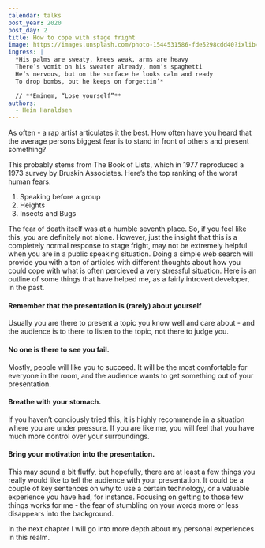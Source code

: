 ```yaml
---
calendar: talks
post_year: 2020
post_day: 2
title: How to cope with stage fright
image: https://images.unsplash.com/photo-1544531586-fde5298cdd40?ixlib=rb-1.2.1&ixid=MXwxMjA3fDB8MHxwaG90by1wYWdlfHx8fGVufDB8fHw%3D&auto=format&fit=crop&w=2100&q=80
ingress: |
  *His palms are sweaty, knees weak, arms are heavy
  There’s vomit on his sweater already, mom’s spaghetti
  He’s nervous, but on the surface he looks calm and ready
  To drop bombs, but he keeps on forgettin’*

  // **Eminem, “Lose yourself”**
authors:
  - Hein Haraldsen
---
```

As often - a rap artist articulates it the best.
How often have you heard that the average persons biggest fear is to stand in front of others and present something?

This probably stems from The Book of Lists, which in 1977 reproduced a 1973 survey by Bruskin Associates. Here’s the top ranking of the worst human fears: 
1. Speaking before a group 
2. Heights 
3. Insects and Bugs 

The fear of death itself was at a humble seventh place. So, if you feel like this, you are definitely not alone. However, just the insight that this is a completely normal response to stage fright, may not be extremely helpful when you are in a public speaking situation. Doing a simple web search will provide you with a ton of articles with different thoughts about how you could cope with what is often percieved a very stressful situation. Here is an outline of some things that have helped me, as a fairly introvert developer, in the past.

#### Remember that the presentation is (rarely) about yourself
Usually you are there to present a topic you know well and care about - and the audience is to there to listen to the topic, not there to judge you.

#### No one is there to see you fail. 
Mostly, people will like you to succeed. It will be the most comfortable for everyone in the room, and the audience wants to get something out of your presentation.

#### Breathe with your stomach. 
If you haven’t conciously tried this, it is highly recommende in a situation where you are under pressure. If you are like me, you will feel that you have much more control over your surroundings.

#### Bring your motivation into the presentation.
This may sound a bit fluffy, but hopefully, there are at least a few things you really would like to tell the audience with your presentation. It could be a couple of key sentences on why to use a certain technology, or a valuable experience you have had, for instance. Focusing on getting to those few things works for me - the fear of stumbling on your words more or less disappears into the background.

In the next chapter I will go into more depth about my personal experiences in this realm.

 






